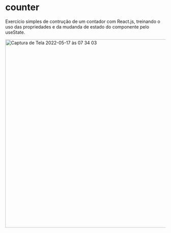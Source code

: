 # counter


Exercício simples de contrução de um contador com React.js, treinando o uso das propriedades e da mudanda de estado do componente pelo useState. 


<img width="592" alt="Captura de Tela 2022-05-17 às 07 34 03" src="https://user-images.githubusercontent.com/94414829/168744605-eb55e7f2-f07b-41b2-a721-47b0c50c2f4a.png">
